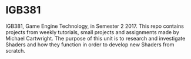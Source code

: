 # IGB381
IGB381, Game Engine Technology, in Semester 2 2017. This repo contains projects from weekly tutorials, small projects and assignments made by Michael Cartwright. The purpose of this unit is to research and investigate Shaders and how they function in order to develop new Shaders from scratch.
